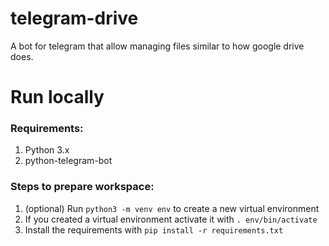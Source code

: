 # telegram-drive

A bot for telegram that allow managing files similar to how google drive does.

# Run locally

### Requirements:

1. Python 3.x
2. python-telegram-bot

### Steps to prepare workspace:

1. (optional) Run `python3 -m venv env` to create a new virtual environment
2. If you created a virtual environment activate it with `. env/bin/activate`
3. Install the requirements with `pip install -r requirements.txt`
